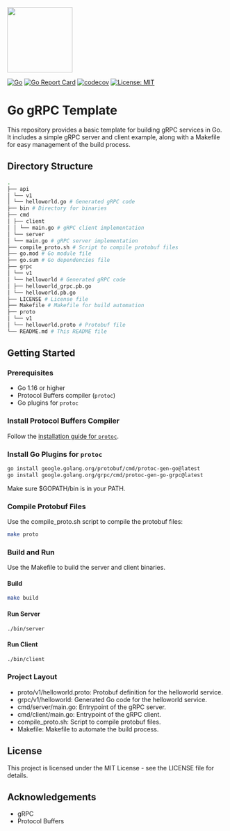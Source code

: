 <img src="https://go.dev/images/gophers/pink.svg" width="150" height="150">

[![Go](https://github.com/yitech/go-grpc-template/actions/workflows/go.yml/badge.svg)](https://github.com/yitech/golang-grpc-template/actions/workflows/go.yml)
[![Go Report Card](https://goreportcard.com/badge/github.com/yitech/go-grpc-template)](https://goreportcard.com/report/github.com/yitech/go-grpc-template)
[![codecov](https://codecov.io/github/yitech/go-grpc-template/graph/badge.svg?token=1HMHMRC895)](https://codecov.io/github/yitech/go-grpc-template)
[![License: MIT](https://img.shields.io/badge/License-MIT-yellow.svg)](https://opensource.org/licenses/MIT)

# Go gRPC Template

This repository provides a basic template for building gRPC services in Go. It includes a simple gRPC server and client example, along with a Makefile for easy management of the build process.

## Directory Structure
```bash
.
├── api
│ └── v1
│ └── helloworld.go # Generated gRPC code
├── bin # Directory for binaries
├── cmd
│ ├── client
│ │ └── main.go # gRPC client implementation
│ └── server
│ └── main.go # gRPC server implementation
├── compile_proto.sh # Script to compile protobuf files
├── go.mod # Go module file
├── go.sum # Go dependencies file
├── grpc
│ └── v1
│ └── helloworld # Generated gRPC code
│ ├── helloworld_grpc.pb.go
│ └── helloworld.pb.go
├── LICENSE # License file
├── Makefile # Makefile for build automation
├── proto
│ └── v1
│ └── helloworld.proto # Protobuf file
└── README.md # This README file
```

## Getting Started

### Prerequisites

- Go 1.16 or higher
- Protocol Buffers compiler (`protoc`)
- Go plugins for `protoc`

### Install Protocol Buffers Compiler

Follow the [installation guide for `protoc`](https://grpc.io/docs/protoc-installation/).

### Install Go Plugins for `protoc`

```bash
go install google.golang.org/protobuf/cmd/protoc-gen-go@latest
go install google.golang.org/grpc/cmd/protoc-gen-go-grpc@latest
```
Make sure $GOPATH/bin is in your PATH.

### Compile Protobuf Files
Use the compile_proto.sh script to compile the protobuf files:

```bash
make proto
```
### Build and Run
Use the Makefile to build the server and client binaries.

#### Build
```bash
make build
```
#### Run Server
```bash
./bin/server
```
#### Run Client
```bash
./bin/client
```

### Project Layout
- proto/v1/helloworld.proto: Protobuf definition for the helloworld service.
- grpc/v1/helloworld: Generated Go code for the helloworld service.
- cmd/server/main.go: Entrypoint of the gRPC server.
- cmd/client/main.go: Entrypoint of the gRPC client.
- compile_proto.sh: Script to compile protobuf files.
- Makefile: Makefile to automate the build process.

## License
This project is licensed under the MIT License - see the LICENSE file for details.

## Acknowledgements
- gRPC
- Protocol Buffers
